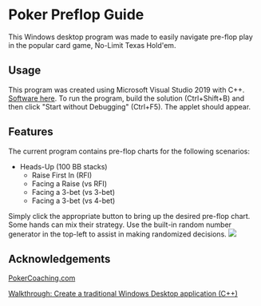 # Poker Preflop Guide
This Windows desktop program was made to easily navigate pre-flop play in the popular card game, No-Limit Texas Hold'em.

## Usage
This program was created using Microsoft Visual Studio 2019 with C++. [Software here](https://visualstudio.microsoft.com/vs/features/cplusplus/).
To run the program, build the solution (Ctrl+Shift+B) and then click "Start without Debugging" (Ctrl+F5). The applet should appear.

## Features
The current program contains pre-flop charts for the following scenarios:
- Heads-Up (100 BB stacks)
  - Raise First In (RFI)
  - Facing a Raise (vs RFI)
  - Facing a 3-bet (vs 3-bet)
  - Facing a 3-bet (vs 4-bet)

Simply click the appropriate button to bring up the desired pre-flop chart. Some hands can mix their strategy. 
Use the built-in random number generator in the top-left to assist in making randomized decisions.
<img src="https://i.gyazo.com/3a7104be7d44d910fbdb3857b0c687a6.gif">

## Acknowledgements
[PokerCoaching.com](https://pokercoaching.com)

[Walkthrough: Create a traditional Windows Desktop application (C++)](https://docs.microsoft.com/en-us/cpp/windows/walkthrough-creating-windows-desktop-applications-cpp?view=msvc-160)
